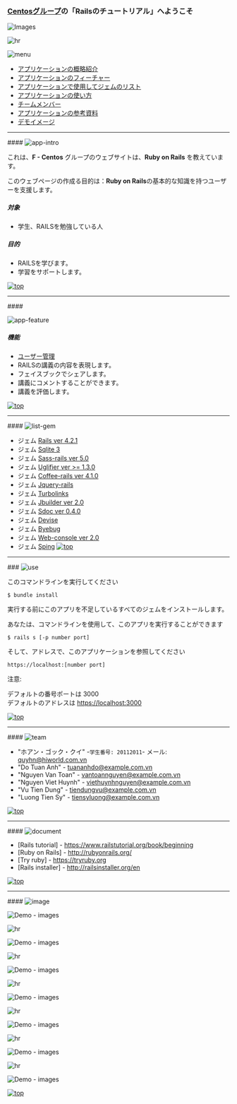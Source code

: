 <a name="top"></a>
### [Centosグループ](#team-members)の「Railsのチュートリアル」へようこそ

![Images](https://lh3.googleusercontent.com/-_2HC-5qix9s/VhHjPVUP4ZI/AAAAAAAADY8/LhlVLtvCemM/s912-Ic42/Capture.JPG)

![hr](https://lh3.googleusercontent.com/-LUQR0JWAxFs/VhWlqfq4YoI/AAAAAAAADZk/2vFj16YOcaM/s912-Ic42/hr.png)

![menu](https://lh3.googleusercontent.com/-iengg0AmE4s/VhWlurDpOlI/AAAAAAAADaE/o68iYd0e9EA/s912-Ic42/menu.png)

* [アプリケーションの概略紹介](#app-intro)
* [アプリケーションのフィーチャー](#app-feature)
* [アプリケーションで使用してジェムのリスト](#list-gems)
* [アプリケーションの使い方](#use)
* [チームメンバー](#team-members)
* [アプリケーションの参考資料](#document)
* [デモイメージ](#demo-images)

***

####<a name="app-intro"></a>
![app-intro](https://lh3.googleusercontent.com/-ZCmtZfHIsYQ/VhWlrrOPruI/AAAAAAAADZs/erwi-1ivE1U/s912-Ic42/intro.png "アプリケーションの概略紹介")

これは、**F - Centos** グループのウェブサイトは、**Ruby on Rails** を教えています。

このウェブページの作成る目的は：**Ruby on Rails**の基本的な知識を持つユーザーを支援します。

#####  対象
* 学生、RAILSを勉強している人

#####  目的
* RAILSを学びます。
* 学習をサポートします。

[![top](https://lh3.googleusercontent.com/-sYsRsWFJmzk/VhWlvSB8SsI/AAAAAAAADaM/EYxVHSRLqAU/s912-Ic42/top-icon.png "Back to top")](#top)

***

####<a name="app-feature"></a>

![app-feature](https://lh3.googleusercontent.com/-hEJENiD41FQ/VhWlp3eLBkI/AAAAAAAADZg/wYcX7DEhLYw/s912-Ic42/feature.png "アプリケーションのフィーチャー")

#####  機能
* [ユーザー管理](https://github.com/tuananhdinang/F_Centos/wiki/%E3%83%A6%E3%83%BC%E3%82%B6%E3%83%BC%E3%83%9A%E3%83%BC%E3%82%B8)
* RAILSの講義の内容を表現します。
* フェイスブックでシェアします。
* 講義にコメントすることができます。
* 講義を評価します。

[![top](https://lh3.googleusercontent.com/-sYsRsWFJmzk/VhWlvSB8SsI/AAAAAAAADaM/EYxVHSRLqAU/s912-Ic42/top-icon.png "Back to top")](#top)

***

####<a name="list-gems"></a>
![list-gem](https://lh3.googleusercontent.com/-p2PE9-RqnOY/VhWlsx-qYcI/AAAAAAAADZ0/KreA3XYXZ8c/s912-Ic42/list-gem.png "アプリケーションで使用してジェムのリスト")

 * ジェム <a href="https://github.com/tuananhdinang/F_Centos/tree/ngocquyhoang">Rails ver 4.2.1</a>
 * ジェム <a href="https://github.com/tuananhdinang/F_Centos/tree/ngocquyhoang">Sqlite 3 </a>
 * ジェム <a href="https://github.com/tuananhdinang/F_Centos/tree/ngocquyhoang">Sass-rails ver 5.0</a>
 * ジェム <a href="https://github.com/tuananhdinang/F_Centos/tree/ngocquyhoang">Uglifier ver >= 1.3.0</a>
 * ジェム <a href="https://github.com/tuananhdinang/F_Centos/tree/ngocquyhoang">Coffee-rails ver 4.1.0</a>
 * ジェム <a href="https://github.com/tuananhdinang/F_Centos/tree/ngocquyhoang">Jquery-rails</a>
 * ジェム <a href="https://github.com/tuananhdinang/F_Centos/tree/ngocquyhoang">Turbolinks</a>
 * ジェム <a href="https://github.com/tuananhdinang/F_Centos/tree/ngocquyhoang">Jbuilder ver 2.0</a>
 * ジェム <a href="https://github.com/tuananhdinang/F_Centos/tree/ngocquyhoang">Sdoc ver 0.4.0</a>
 * ジェム <a href="https://github.com/tuananhdinang/F_Centos/tree/ngocquyhoang">Devise</a>
 * ジェム <a href="https://github.com/tuananhdinang/F_Centos/tree/ngocquyhoang">Byebug</a>
 * ジェム <a href="https://github.com/tuananhdinang/F_Centos/tree/ngocquyhoang">Web-console ver 2.0</a>
 * ジェム <a href="https://github.com/tuananhdinang/F_Centos/tree/ngocquyhoang">Sping</a>
 [![top](https://lh3.googleusercontent.com/-sYsRsWFJmzk/VhWlvSB8SsI/AAAAAAAADaM/EYxVHSRLqAU/s912-Ic42/top-icon.png "Back to top")](#top)

***

###<a name="use"></a>
![use](https://lh3.googleusercontent.com/-qY_-85iz3U8/VhWlwqVcZPI/AAAAAAAADaU/maT0YooRGGY/s912-Ic42/use.png "アプリケーションの使い方")

このコマンドラインを実行してください

`$ bundle install`

実行する前にこのアプリを不足しているすべてのジェムをインストールします。

あなたは、コマンドラインを使用して、このアプリを実行することができます

`$ rails s [-p number port]`

そして、アドレスで、このアプリケーションを参照してください

`https://localhost:[number port]`

注意:

デフォルトの番号ポートは 3000<br />
デフォルトのアドレスは <a href="https://localhost:3000">https://localhost:3000</a>

[![top](https://lh3.googleusercontent.com/-sYsRsWFJmzk/VhWlvSB8SsI/AAAAAAAADaM/EYxVHSRLqAU/s912-Ic42/top-icon.png "Back to top")](#top)

***

####<a name="team-members"></a>
![team](https://lh3.googleusercontent.com/-KqoBW7JAZTI/VhWltyiOMYI/AAAAAAAADZ8/G-_4ssc7uJ0/s912-Ic42/team.png "チームメンバー")

* "ホアン・ゴック・クイ" -`学生番号: 20112011`- メール: <quyhn@hiworld.com.vn> 
* "Do Tuan Anh" - <tuananhdo@example.com.vn>
* "Nguyen Van Toan" - <vantoannguyen@example.com.vn>
* "Nguyen Viet Huynh" - <viethuynhnguyen@example.com.vn>
* "Vu Tien Dung" - <tiendungvu@example.com.vn>
* "Luong Tien Sy" - <tiensyluong@example.com.vn>

[![top](https://lh3.googleusercontent.com/-sYsRsWFJmzk/VhWlvSB8SsI/AAAAAAAADaM/EYxVHSRLqAU/s912-Ic42/top-icon.png "Back to top")](#top)

***

####<a name="document"></a>
![document](https://lh3.googleusercontent.com/-dYCfnU_LoMc/VhWlluEQaEI/AAAAAAAADZU/8bbQqMGkmjA/s912-Ic42/document.png "アプリケーションの参考資料")

* [Rails tutorial] - <https://www.railstutorial.org/book/beginning>
* [Ruby on Rails] - <http://rubyonrails.org/>
* [Try ruby] - <https://tryruby.org>
* [Rails installer] - <http://railsinstaller.org/en>

[![top](https://lh3.googleusercontent.com/-sYsRsWFJmzk/VhWlvSB8SsI/AAAAAAAADaM/EYxVHSRLqAU/s912-Ic42/top-icon.png "Back to top")](#top)

***

####<a name="demo-images"></a>
![image](https://lh3.googleusercontent.com/-OgMJv9jhwag/VhWljueAbcI/AAAAAAAADZM/ZJx_9DdHevw/s912-Ic42/demo-image.png "デモイメージ")

![Demo - images](https://lh3.googleusercontent.com/-xqxO5sHLecA/VhHZJs4l0-I/AAAAAAAADXA/UgudYIZyxMA/s640-Ic42/Mockup_11.jpg)

![hr](https://lh3.googleusercontent.com/-LUQR0JWAxFs/VhWlqfq4YoI/AAAAAAAADZk/2vFj16YOcaM/s912-Ic42/hr.png)

![Demo - images](https://lh3.googleusercontent.com/-2B0iR5RMcjo/VhHZKisIczI/AAAAAAAADXM/pFeh_WzgZI8/s720-Ic42/Mockup_2.jpg)

![hr](https://lh3.googleusercontent.com/-LUQR0JWAxFs/VhWlqfq4YoI/AAAAAAAADZk/2vFj16YOcaM/s912-Ic42/hr.png)

![Demo - images](https://lh3.googleusercontent.com/-naaV6m6U7W4/VhHZPUpT_NI/AAAAAAAADX8/9eZivbTyh-c/s640-Ic42/Mockup_8.jpg)

![hr](https://lh3.googleusercontent.com/-LUQR0JWAxFs/VhWlqfq4YoI/AAAAAAAADZk/2vFj16YOcaM/s912-Ic42/hr.png)

![Demo - images](https://lh3.googleusercontent.com/-yaP3H02tBxs/VhHZIjbQF_I/AAAAAAAADW8/sVn5AWAxKFg/s720-Ic42/Mockup_10.jpg)

![hr](https://lh3.googleusercontent.com/-LUQR0JWAxFs/VhWlqfq4YoI/AAAAAAAADZk/2vFj16YOcaM/s912-Ic42/hr.png)

![Demo - images](https://lh3.googleusercontent.com/-Zc1Gz1rKRMA/VhHZN0bW8dI/AAAAAAAADXs/FGzXPYMxEMY/s640-Ic42/Mockup_5.jpg)

![hr](https://lh3.googleusercontent.com/-LUQR0JWAxFs/VhWlqfq4YoI/AAAAAAAADZk/2vFj16YOcaM/s912-Ic42/hr.png)

![Demo - images](https://lh3.googleusercontent.com/-hKVTCwvcFHE/VhHZQJqcuqI/AAAAAAAADYU/cbLxOlEXFwg/s720-Ic42/Mockup_7.jpg)

![hr](https://lh3.googleusercontent.com/-LUQR0JWAxFs/VhWlqfq4YoI/AAAAAAAADZk/2vFj16YOcaM/s912-Ic42/hr.png)

![Demo - images](https://lh3.googleusercontent.com/-T_syg5LfZao/VhHZQL4nF7I/AAAAAAAADYQ/fRyE4GcRLO8/s720-Ic42/Mockup_9.jpg)

[![top](https://lh3.googleusercontent.com/-sYsRsWFJmzk/VhWlvSB8SsI/AAAAAAAADaM/EYxVHSRLqAU/s912-Ic42/top-icon.png "Back to top")](#top)
